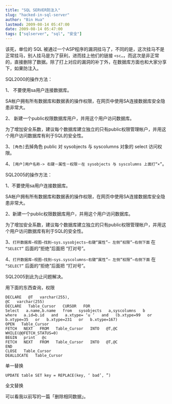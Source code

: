 ```yaml
---
title: "SQL SERVER防注入"
slug: "hacked-in-sql-server"
author: "Bin Hua"
lastmod: 2009-08-14 05:47:00
date: 2009-08-14 05:47:00
tags: ["sqlserver", "sql", "安全"]
---
```


该死，单位的 SQL 被通过一个ASP程序的漏洞挂马了，不同的是，这次挂马不是正常挂马，别人挂马是为了获利，进而挂上他们的链接 `<sc…`，而这次是非正常的，直接删除了数据。除了打上对应的漏洞的补丁外，在数据库方面也和大家分享下，如果防注入。

SQL2000的操作方法：

1、 不要使用sa用户连接数据库。

SA帐户拥有所有数据库和数据表的操作权限，在网页中使用SA连接数据库安全隐患非常大。

2、 新建一个public权限数据库用户，并用这个用户访问数据库。

为了增加安全系数，建议每个数据库建立独立的只有public权限管理帐户，并用这个用户访问数据库有利于SQL的安全性。

3、`[角色]`去掉角色 public 对 sysobjects 与 syscolumns 对象的 select 访问权限。

4、`[用户]用户名称-> 右键－属性－权限－在 sysobjects 与 syscolumns 上面打“×”`。

SQL2005的操作方法：

1、不要使用sa用户连接数据库。

SA帐户拥有所有数据库和数据表的操作权限，在网页中使用SA连接数据库安全隐患非常大。

2、新建一个public权限数据库用户，并用这个用户访问数据库。

为了增加安全系数，建议每个数据库建立独立的只有public权限管理帐户，并用这个用户访问数据库有利于SQL的安全性。

3、`打开数据库—视图–找到–sys.sysobjects–右键“属性”– 左侧“权限”—右侧下面` 在 `“SELECT”` 后面的“拒绝”后面把 “打对号”。

4、`打开数据库—视图–找到–sys.syscolumns–右键“属性”– 左侧“权限”—右侧下面` 在 `“SELECT”` 后面的“拒绝”后面把 “打对号”。

SQL2005到此为止问题解决。

用下面的东西查询，权限

```
DECLARE   @T   varchar(255),
@C   varchar(255)
DECLARE   Table_Cursor   CURSOR   FOR
Select   a.name,b.name   from   sysobjects   a,syscolumns   b
where   a.id=b.id   and   a.xtype= ‘u ‘   and   (b.xtype=99   or   b.xtype=35   or   b.xtype=231   or   b.xtype=167)
OPEN   Table_Cursor
FETCH   NEXT   FROM   Table_Cursor   INTO   @T,@C
WHILE(@@FETCH_STATUS=0)
BEGIN   print   @c
FETCH   NEXT   FROM   Table_Cursor   INTO   @T,@C
END
CLOSE   Table_Cursor
DEALLOCATE   Table_Cursor
```

单一替换

```
UPDATE table SET key = REPLACE(key, ‘ bad’, ”)
```

全文替换

可以看我以前写的一篇「删除相同数据」。